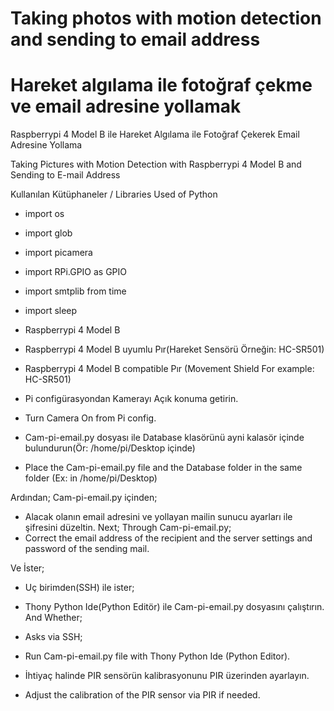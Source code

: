 # Taking photos with motion detection and sending to email address
# Hareket algılama ile fotoğraf çekme ve email adresine yollamak

Raspberrypi 4 Model B ile Hareket Algılama ile Fotoğraf Çekerek Email Adresine Yollama

Taking Pictures with Motion Detection with Raspberrypi 4 Model B and Sending to E-mail Address

Kullanılan Kütüphaneler / Libraries Used of Python
- import os
- import glob
- import picamera
- import RPi.GPIO as GPIO
- import smtplib from time
- import sleep

- Raspberrypi 4 Model B
- Raspberrypi 4 Model B uyumlu Pır(Hareket Sensörü Örneğin: HC-SR501)
- Raspberrypi 4 Model B compatible Pır (Movement Shield For example: HC-SR501)

- Pi configürasyondan Kamerayı Açık konuma getirin.
- Turn Camera On from Pi config.

- Cam-pi-email.py dosyası ile Database klasörünü ayni kalasör içinde bulundurun(Ör: /home/pi/Desktop içinde)
- Place the Cam-pi-email.py file and the Database folder in the same folder (Ex: in /home/pi/Desktop)

Ardından;
Cam-pi-email.py içinden;
- Alacak olanın email adresini ve yollayan mailin sunucu ayarları ile şifresini düzeltin.
Next;
Through Cam-pi-email.py;
- Correct the email address of the recipient and the server settings and password of the sending mail.

Ve İster;
- Uç birimden(SSH) ile ister;
- Thony Python Ide(Python Editör) ile Cam-pi-email.py dosyasını çalıştırın.
And Whether;
- Asks via SSH;
- Run Cam-pi-email.py file with Thony Python Ide (Python Editor).

- İhtiyaç halinde PIR sensörün kalibrasyonunu PIR üzerinden ayarlayın.
- Adjust the calibration of the PIR sensor via PIR if needed.
